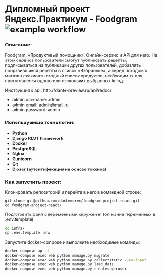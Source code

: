 # Дипломный проект Яндекс.Практикум - Foodgram  ![example workflow](https://github.com/DanteMoren/yamdb_final/actions/workflows/yamdb_workflow.yml/badge.svg)
### Описание:
Foodgram, «Продуктовый помощник». Онлайн-сервис и API для него. На этом сервисе пользователи смогут публиковать рецепты, подписываться на публикации других пользователей, добавлять понравившиеся рецепты в список «Избранное», а перед походом в магазин скачивать сводный список продуктов, необходимых для приготовления одного или нескольких выбранных блюд.

Инструкция к api: http://dante-preview.ru/api/redoc/

- admin username: admin
- admin email: admin@mail.ru
- admin password: admin

### Используемые технологии:
- **Python**
- **Django REST Framework**
- **Docker**
- **PostgreSQL**
- **Nginx**
- **Gunicorn**
- **Git**
- **Djoser (аутентификация на основе токенов)**


### Как запустить проект:
Клонировать репозиторий и перейти в него в командной строке:
```
git clone git@github.com:dantemoren/foodgram-project-react.git
cd foodgram-project-react/
```
Подготовить файл с переменными окружения (описание переменных в .env.template)
```bash
cd infra/
cp .env.template .env
```
Запустите docker-compose и выполните необходимые команды: 
```bash
docker-compose up -d
docker-compose exec web python manage.py migrate
docker-compose exec web python manage.py collectstatic --no-input
docker-compose exec web python manage.py load_data
docker-compose exec web python manage.py createsuperuser
```
